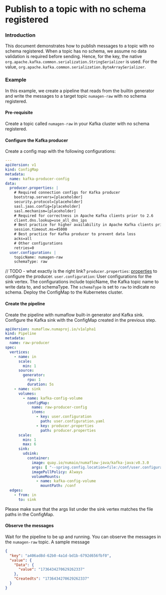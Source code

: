 # Publish to a topic with no schema registered

### Introduction

This document demonstrates how to publish messages to a topic with no schema registered. When a topic has no schema, we
assume no data validation is required before sending. Hence, for the key, the native
`org.apache.kafka.common.serialization.StringSerializer` is used. For the value,
`org.apache.kafka.common.serialization.ByteArraySerializer`.

### Example

In this example, we create a pipeline that reads from the builtin generator and write the messages to a target topic
`numagen-raw` with no schema registered.

#### Pre-requisite

Create a topic called `numagen-raw` in your Kafka cluster with no schema registered.

#### Configure the Kafka producer

Create a config map with the following configurations:

```yaml
---
apiVersion: v1
kind: ConfigMap
metadata:
  name: kafka-producer-config
data:
  producer.properties: |
    # Required connection configs for Kafka producer
    bootstrap.servers=[placeholder]
    security.protocol=[placeholder]
    sasl.jaas.config=[placeholder]
    sasl.mechanism=[placeholder]
    # Required for correctness in Apache Kafka clients prior to 2.6
    client.dns.lookup=use_all_dns_ips
    # Best practice for higher availability in Apache Kafka clients prior to 3.0
    session.timeout.ms=45000
    # Best practice for Kafka producer to prevent data loss
    acks=all
    # Other configurations
    retries=0
  user.configuration: |
    topicName: numagen-raw
    schemaType: raw
```

// TODO - what exactly is the right link?
`producer.properties`: [properties](https://kafka.apache.org/documentation/#producerconfigs) to configure the producer.
`user.configuration`: User configurations for the sink vertex. The configurations include topicName, the Kafka topic
name to write data to, and schemaType. The `schemaType` is set to `raw` to indicate no schema. Deploy the ConfigMap to
the Kubernetes cluster.

#### Create the pipeline

Create the pipeline with numaflow built-in generator and Kafka sink. Configure the Kafka sink with the ConfigMap created
in the previous step.

```yaml
apiVersion: numaflow.numaproj.io/v1alpha1
kind: Pipeline
metadata:
  name: raw-producer
spec:
  vertices:
    - name: in
      scale:
        min: 1
      source:
        generator:
          rpu: 1
          duration: 5s
    - name: sink
      volumes:
        - name: kafka-config-volume
          configMap:
            name: raw-producer-config
            items:
              - key: user.configuration
                path: user.configuration.yaml
              - key: producer.properties
                path: producer.properties
      scale:
        min: 1
        max: 6
      sink:
        udsink:
          container:
            image: quay.io/numaio/numaflow-java/kafka-java:v0.3.0
            args: [ "--spring.config.location=file:/conf/user.configuration.yaml", "--producer.properties.path=/conf/producer.properties" ]
            imagePullPolicy: Always
            volumeMounts:
              - name: kafka-config-volume
                mountPath: /conf
  edges:
    - from: in
      to: sink
```

Please make sure that the args list under the sink vertex matches the file paths in the ConfigMap.

#### Observe the messages

Wait for the pipeline to be up and running. You can observe the messages in the `numagen-raw` topic. A sample message

```json
{
  "key": "a406ad8d-62b0-4a1d-bd1b-6792d656fbf0",
  "value": {
    "Data": {
      "value": "1736434270629262337"
    },
    "Createdts": "1736434270629262337"
  }
}
```

